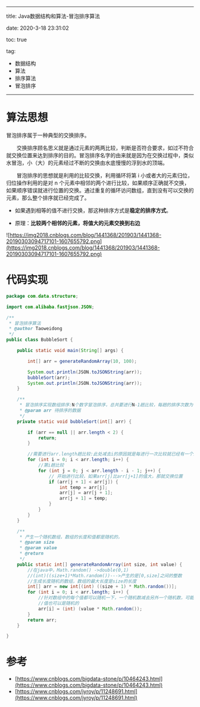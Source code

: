 ----------
title:  Java数据结构和算法-冒泡排序算法

date: 2020-3-18 23:31:02

toc: true

tag: 

- 数据结构
- 算法
- 排序算法
- 冒泡排序

----------

# 算法思想

冒泡排序属于一种典型的交换排序。

　　交换排序顾名思义就是通过元素的两两比较，判断是否符合要求，如过不符合就交换位置来达到排序的目的。冒泡排序名字的由来就是因为在交换过程中，类似水冒泡，小（大）的元素经过不断的交换由水底慢慢的浮到水的顶端。

　　冒泡排序的思想就是利用的比较交换，利用循环将第 i 小或者大的元素归位，归位操作利用的是对 n 个元素中相邻的两个进行比较，如果顺序正确就不交换，如果顺序错误就进行位置的交换。通过重复的循环访问数组，直到没有可以交换的元素，那么整个排序就已经完成了。

- 如果遇到相等的值不进行交换，那这种排序方式是**稳定的排序方式**。

- 原理：**比较两个相邻的元素，将值大的元素交换到右边**



![https://img2018.cnblogs.com/blog/1441368/201903/1441368-20190303094717101-1607655792.png](https://img2018.cnblogs.com/blog/1441368/201903/1441368-20190303094717101-1607655792.png)



<!-- more -->

# 代码实现

```java
package com.data.structure;

import com.alibaba.fastjson.JSON;

/**
 * 冒泡排序算法
 * @author Taoweidong
 */
public class BubbleSort {

	public static void main(String[] args) {

		int[] arr = generateRandomArray(10, 100);

		System.out.println(JSON.toJSONString(arr));
		bubbleSort(arr);
		System.out.println(JSON.toJSONString(arr));
	}

	/**
	 * 冒泡排序实现数组排序:N个数字冒泡排序，总共要进行N-1趟比较，每趟的排序次数为(N-i)次比较
	 * @param arr 待排序的数据
	 */
	private static void bubbleSort(int[] arr) {

		if (arr == null || arr.length < 2) {
			return;
		}

		//需要进行arr.length趟比较:此处减去i的原因就是每进行一次比较就已经有一个最大的值或者最小的值沉到最后，下一次就少一趟比较
		for (int i = 0; i < arr.length; i++) {
			//第i趟比较
			for (int j = 0; j < arr.length - i - 1; j++) {
				// 开始进行比较，如果arr[j]比arr[j+1]的值大，那就交换位置
				if (arr[j + 1] < arr[j]) {
					int temp = arr[j];
					arr[j] = arr[j + 1];
					arr[j + 1] = temp;
				}
			}
		}
	}

	/**
	 * 产生一个随机数组，数组的长度和值都是随机的，
	 * @param size
	 * @param value
	 * @return
	 */
	public static int[] generateRandomArray(int size, int value) {
		//在java中，Math.random() ->double(0,1)
		//(int)((size+1)*Math.random())--->产生的是[0,size]之间的整数
		//生成长度随机的数组，数组的最大长度是size的长度
		int[] arr = new int[(int) ((size + 1) * Math.random())];
		for (int i = 0; i < arr.length; i++) {
			//针对数组中的每个值都可以随机一下，一个随机数减去另外一个随机数，可能产生正数，也可能产生负数
			//值也可以是随机的
			arr[i] = (int) (value * Math.random());
		}
		return arr;
	}

}

```



# 参考

- [https://www.cnblogs.com/bigdata-stone/p/10464243.html](https://www.cnblogs.com/bigdata-stone/p/10464243.html)
- [https://www.cnblogs.com/jyroy/p/11248691.html](https://www.cnblogs.com/jyroy/p/11248691.html)